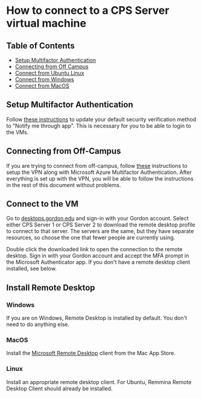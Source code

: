 # How to connect to a CPS Server virtual machine

## Table of Contents
- [Setup Multifactor Authentication](#setup-multifactor-authentication)
- [Connecting from Off Campus](#connecting-from-off-campus)
- [Connect from Ubuntu Linux](#connect-from-ubuntu-linux)
- [Connect from Windows](#connect-from-windows)
- [Connect from MacOS](#connect-from-macos)

## Setup Multifactor Authentication

Follow [these instructions](https://cts.gordon.edu/knowledge/change-mfa/#to-change-your-default-security-verification-method) to update your default security verification method to "Notify me through app". This is necessary for you to be able to login to the VMs.

## Connecting from Off-Campus

If you are trying to connect from off-campus, follow [these](https://cts.gordon.edu/knowledge/gordon-vpn/) instructions to setup the VPN along with Microsoft Azure Multifactor Authentication. After everything is set up with the VPN, you will be able to follow the instructions in the rest of this document without problems.

## Connect to the VM

Go to [desktops.gordon.edu](https://desktops.gordon.edu/) and sign-in with your Gordon account. Select either CPS Server 1 or CPS Server 2 to download the remote desktop profile to connect to that server. The servers are the same, but they have separate resources, so choose the one that fewer people are currently using.

Double click the downloaded link to open the connection to the remote desktop. Sign in with your Gordon account and accept the MFA prompt in the Microsoft Authenticator app. If you don't have a remote desktop client installed, see below.

## Install Remote Desktop

### Windows

If you are on Windows, Remote Desktop is installed by default. You don't need to do anything else.

### MacOS

Install the [Microsoft Remote Desktop](https://apps.apple.com/us/app/microsoft-remote-desktop/id1295203466) client from the Mac App Store.

### Linux

Install an appropriate remote desktop client. For Ubuntu, Remmina Remote Desktop Client should already be installed.
